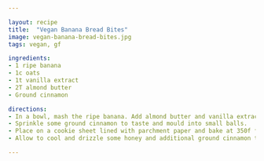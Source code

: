 ```yaml
---

layout: recipe
title:  "Vegan Banana Bread Bites"
image: vegan-banana-bread-bites.jpg
tags: vegan, gf

ingredients:
- 1 ripe banana
- 1c oats
- 1t vanilla extract
- 2T almond butter
- Ground cinnamon

directions:
- In a bowl, mash the ripe banana. Add almond butter and vanilla extract, mix well. Then add the oats.
- Sprinkle some ground cinnamon to taste and mould into small balls.
- Place on a cookie sheet lined with parchment paper and bake at 350f for 20 minutes.
- Allow to cool and drizzle some honey and additional ground cinnamon to taste. 

---
```

